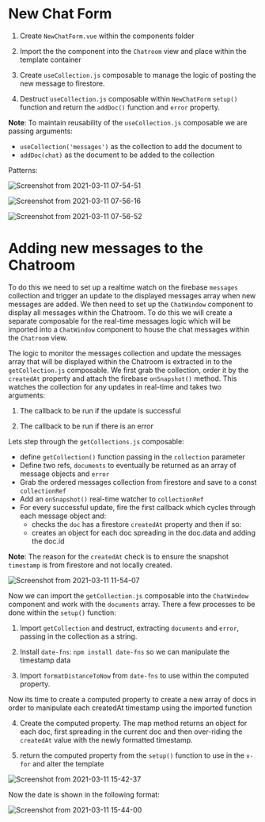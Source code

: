 # New Chat Form

1. Create `NewChatForm.vue` within the components folder

2. Import the the component into the `Chatroom` view and place within the template container

3. Create `useCollection.js` composable to manage the logic of posting the new message to firestore.  

4. Destruct `useCollection.js` composable within `NewChatForm` `setup()` function and return the `addDoc()` function and `error` property.

**Note**: To maintain reusability of the `useCollection.js` composable we are passing arguments:

- `useCollection('messages')` as the collection to add the document to
- `addDoc(chat)` as the document to be added to the collection

Patterns:

![Screenshot from 2021-03-11 07-54-51](https://user-images.githubusercontent.com/73107656/110753927-144be200-823f-11eb-96ba-c539826157df.png)

![Screenshot from 2021-03-11 07-56-16](https://user-images.githubusercontent.com/73107656/110754065-452c1700-823f-11eb-98f7-3012d47054f4.png)

![Screenshot from 2021-03-11 07-56-52](https://user-images.githubusercontent.com/73107656/110754124-5a08aa80-823f-11eb-8b76-034dc4896847.png)

# Adding new messages to the Chatroom

To do this we need to set up a realtime watch on the firebase `messages` collection and trigger an update to the displayed messages array when new messages are added.  We then need to set up the `ChatWindow` component to display all messages within the Chatroom.  To do this we will create a separate composable for the real-time messages logic which will be imported into a `ChatWindow` component to house the chat messages within the `Chatroom` view. 

The logic to monitor the messages collection and update the messages array that will be displayed within the Chatroom is extracted in to the `getCollection.js` composable.  We first grab the collection, order it by the `createdAt` property and attach the firebase `onSnapshot()` method.  This watches the collection for any updates in real-time and takes two arguments:

1. The callback to be run if the update is successful

2. The callback to be run if there is an error

Lets step through the `getCollections.js` composable:

- define `getCollection()` function passing in the `collection` parameter
- Define two refs, `documents` to eventually be returned as an array of message objects and `error`
- Grab the ordered messages collection from firestore and save to a const `collectionRef` 
- Add an `onSnapshot()` real-time watcher to `collectionRef`
- For every successful update, fire the first callback which cycles through each message object and:
    - checks the `doc` has a firestore `createdAt` property and then if so:
    - creates an object for each doc spreading in the doc.data and adding the doc.id

**Note**: The reason for the `createdAt` check is to ensure the snapshot `timestamp` is from firestore and not locally created.
 
![Screenshot from 2021-03-11 11-54-07](https://user-images.githubusercontent.com/73107656/110783533-7f59e080-8260-11eb-82c9-d1b8caa8c700.png)

Now we can import the `getCollection.js` composable into the `ChatWindow` component and work with the `documents` array.  There a few processes to be done within the `setup()` function:

1. Import `getCollection` and destruct, extracting `documents` and `error`, passing in the collection as a string.

2. Install `date-fns`: `npm install date-fns` so we can manipulate the timestamp data

3. Import `formatDistanceToNow` from `date-fns` to use within the computed property.

Now its time to create a computed property to create a new array of docs in order to manipulate each createdAt timestamp using the imported function

4. Create the computed property.  The map method returns an object for each doc, first spreading in the current doc and then over-riding the `createdAt` value with the newly formatted timestamp.

5. return the computed property from the `setup()` function to use in the `v-for` and alter the template

![Screenshot from 2021-03-11 15-42-37](https://user-images.githubusercontent.com/73107656/110813462-6bbe7200-8280-11eb-876e-6189ec3b3394.png)

Now the date is shown in the following format:

![Screenshot from 2021-03-11 15-44-00](https://user-images.githubusercontent.com/73107656/110813659-9dcfd400-8280-11eb-8ce0-40986f6fb6ad.png)